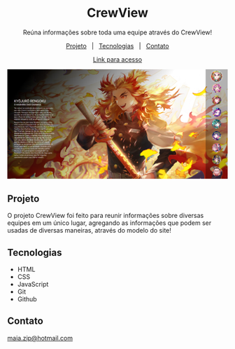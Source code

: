 <h1 align="center">CrewView</h1>

<p align="center">
Reúna informações sobre toda uma equipe através do CrewView!

<p align="center">
<a href="#projeto">Projeto</a>&nbsp;&nbsp;&nbsp;|&nbsp;&nbsp;
<a href="#tecnologias">Tecnologias</a>&nbsp;&nbsp;&nbsp;|&nbsp;&nbsp;
<a href="#contato">Contato</a>
</p>

<div align="center">

[Link para acesso](https://maiazip.github.io/CrewView/)
</div>

<p align="center">
<img alt="Page Preview" src="./.github/preview.png" witdh="100%">
</p>

## Projeto
O projeto CrewView foi feito para reunir informações sobre diversas equipes em um único lugar, agregando as informações que podem ser usadas de diversas maneiras, através do modelo do site!

## Tecnologias

- HTML
- CSS
- JavaScript
- Git
- Github
## Contato

maia.zip@hotmail.com